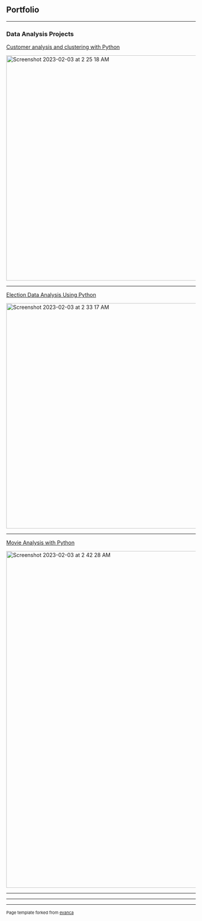 ## Portfolio

---

### Data Analysis Projects 

[Customer analysis and clustering with Python](https://github.com/sdkall/sdkall.github.io/blob/b3ac278cd67b8189ced89de433413fd972120c1e/Customer%20analysis%20and%20clustering.ipynb)

<img width="600" alt="Screenshot 2023-02-03 at 2 25 18 AM" src="https://user-images.githubusercontent.com/122862334/216537955-7c1e7446-ecef-4d2a-8caa-17342c4ac49b.png">





---
[Election Data Analysis Using Python](https://github.com/sdkall/sdkall.github.io/blob/2926953a25077b8aa4b565717da14904bd42f096/election_analysis.ipynb)

<img width="600" alt="Screenshot 2023-02-03 at 2 33 17 AM" src="https://user-images.githubusercontent.com/122862334/216539513-8bbfbdec-c584-4ace-aeeb-619e45ba7e34.png">


---
[Movie Analysis with Python](https://github.com/sdkall/sdkall.github.io/blob/b63dd1ef3525ee8f6e9a486c5fae6c8e6aad54b1/Movie_analysis.ipynb)

<img width="897" alt="Screenshot 2023-02-03 at 2 42 28 AM" src="https://user-images.githubusercontent.com/122862334/216541203-7fcf2587-d514-4bfa-9d70-cc6067aad797.png">

---




---




---
<p style="font-size:11px">Page template forked from <a href="https://github.com/evanca/quick-portfolio">evanca</a></p>
<!-- Remove above link if you don't want to attibute -->
